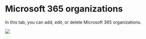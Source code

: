 # Microsoft 365 organizations

In this tab, you can add, edit, or delete Microsoft 365 organizations.

![](https://gblobscdn.gitbook.com/assets%2F-MARp0PEmGx7WatFFC6-%2F-MXBovJpZ7pDvB63EH3s%2F-MXCWMxrG9KDgi9GIGzM%2Fimage.png?alt=media&token=d2df667f-99d8-4936-b887-e394546e9fe3)



